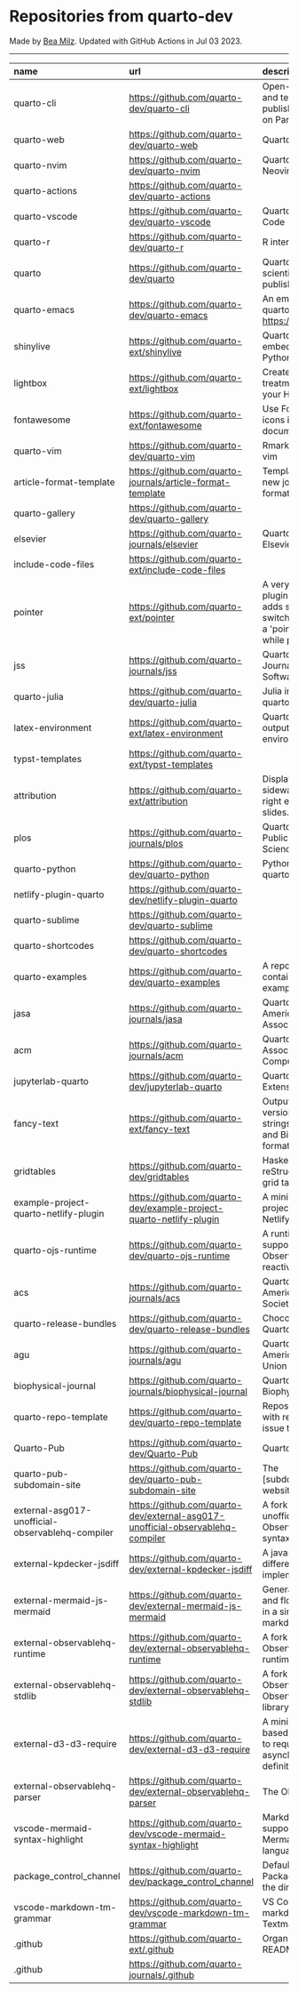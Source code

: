 # Repositories from quarto-dev
Made by [Bea Milz](https://twitter.com/beamilz).
Updated with GitHub Actions in Jul 03 2023.
<hr> 

|name                                             |url                                                                            |description                                                                                                                       | stars| forks| open_issues|
|:------------------------------------------------|:------------------------------------------------------------------------------|:---------------------------------------------------------------------------------------------------------------------------------|-----:|-----:|-----------:|
|quarto-cli                                       |https://github.com/quarto-dev/quarto-cli                                       |Open-source scientific and technical publishing system built on Pandoc.                                                           |  2351|   199|         881|
|quarto-web                                       |https://github.com/quarto-dev/quarto-web                                       |Quarto website                                                                                                                    |   170|   458|          10|
|quarto-nvim                                      |https://github.com/quarto-dev/quarto-nvim                                      |Quarto mode for Neovim                                                                                                            |   138|     3|           3|
|quarto-actions                                   |https://github.com/quarto-dev/quarto-actions                                   |                                                                                                                                  |   133|    30|          25|
|quarto-vscode                                    |https://github.com/quarto-dev/quarto-vscode                                    |Quarto extension for VS Code                                                                                                      |   110|    13|           0|
|quarto-r                                         |https://github.com/quarto-dev/quarto-r                                         |R interface to quarto-cli                                                                                                         |   109|    16|          36|
|quarto                                           |https://github.com/quarto-dev/quarto                                           |Quarto open-source scientific and technical publishing system                                                                     |    93|     5|          70|
|quarto-emacs                                     |https://github.com/quarto-dev/quarto-emacs                                     |An emacs mode for quarto: https://quarto.org                                                                                      |    92|    10|           7|
|shinylive                                        |https://github.com/quarto-ext/shinylive                                        |Quarto extension to embed Shinylive for Python applications                                                                       |    66|     1|           9|
|lightbox                                         |https://github.com/quarto-ext/lightbox                                         |Create lightbox treatments for images in your HTML documents.                                                                     |    55|     3|           7|
|fontawesome                                      |https://github.com/quarto-ext/fontawesome                                      |Use Font Awesome icons in HTML and PDF documents.                                                                                 |    54|     6|           3|
|quarto-vim                                       |https://github.com/quarto-dev/quarto-vim                                       |Rmarkdown support for vim                                                                                                         |    51|    12|           5|
|article-format-template                          |https://github.com/quarto-journals/article-format-template                     |Template for creating a new journal article format for Quarto                                                                     |    39|     8|           8|
|quarto-gallery                                   |https://github.com/quarto-dev/quarto-gallery                                   |                                                                                                                                  |    28|    19|           0|
|elsevier                                         |https://github.com/quarto-journals/elsevier                                    |Quarto template for Elsevier Journals                                                                                             |    27|     8|           4|
|include-code-files                               |https://github.com/quarto-ext/include-code-files                               |                                                                                                                                  |    26|     3|           6|
|pointer                                          |https://github.com/quarto-ext/pointer                                          |A very simple RevealJS plugin extension that adds support for switching the cursor to a 'pointer' style element while presenting. |    17|     4|           1|
|jss                                              |https://github.com/quarto-journals/jss                                         |Quarto template for the Journal of Statistical Software                                                                           |    17|     2|           3|
|quarto-julia                                     |https://github.com/quarto-dev/quarto-julia                                     |Julia interface to quarto-cli                                                                                                     |    16|     0|           6|
|latex-environment                                |https://github.com/quarto-ext/latex-environment                                |Quarto extension to output custom LaTeX environments.                                                                             |    15|     3|           2|
|typst-templates                                  |https://github.com/quarto-ext/typst-templates                                  |                                                                                                                                  |    12|     0|           0|
|attribution                                      |https://github.com/quarto-ext/attribution                                      |Display attribution text sideways along the right edge of Revealjs slides.                                                        |    12|     0|           2|
|plos                                             |https://github.com/quarto-journals/plos                                        |Quarto template for Public Library of Science                                                                                     |    12|     1|          10|
|quarto-python                                    |https://github.com/quarto-dev/quarto-python                                    |Python interface to quarto-cli                                                                                                    |    11|     0|           0|
|netlify-plugin-quarto                            |https://github.com/quarto-dev/netlify-plugin-quarto                            |                                                                                                                                  |    10|     1|           4|
|quarto-sublime                                   |https://github.com/quarto-dev/quarto-sublime                                   |                                                                                                                                  |     9|     1|           1|
|quarto-shortcodes                                |https://github.com/quarto-dev/quarto-shortcodes                                |                                                                                                                                  |     8|     2|           2|
|quarto-examples                                  |https://github.com/quarto-dev/quarto-examples                                  |A repository of self-contained quarto examples                                                                                    |     7|     0|           1|
|jasa                                             |https://github.com/quarto-journals/jasa                                        |Quarto template for the American Statistical Association Journals                                                                 |     7|     7|           1|
|acm                                              |https://github.com/quarto-journals/acm                                         |Quarto template for the Association of Computing Machinery                                                                        |     5|     5|           7|
|jupyterlab-quarto                                |https://github.com/quarto-dev/jupyterlab-quarto                                |Quarto JupyterLab Extension                                                                                                       |     4|     0|           0|
|fancy-text                                       |https://github.com/quarto-ext/fancy-text                                       |Output nicely formatted versions of fancy strings such as LaTeX and BibTeX in multiple formats.                                   |     3|     1|           0|
|gridtables                                       |https://github.com/quarto-dev/gridtables                                       |Haskell parser for reStructuredText-style grid tables.                                                                            |     2|     0|           4|
|example-project-quarto-netlify-plugin            |https://github.com/quarto-dev/example-project-quarto-netlify-plugin            |A minimal Quarto project using Quarto's Netlify plugin                                                                            |     2|     0|           0|
|quarto-ojs-runtime                               |https://github.com/quarto-dev/quarto-ojs-runtime                               |A runtime for quarto's support of ObservableHQ's reactive Javascript                                                              |     2|     1|           2|
|acs                                              |https://github.com/quarto-journals/acs                                         |Quarto template for the American Chemical Society                                                                                 |     2|     0|           1|
|quarto-release-bundles                           |https://github.com/quarto-dev/quarto-release-bundles                           |Chocolatey package for Quarto                                                                                                     |     1|     0|           2|
|agu                                              |https://github.com/quarto-journals/agu                                         |Quarto template for the American Geophysical Union                                                                                |     1|     0|           0|
|biophysical-journal                              |https://github.com/quarto-journals/biophysical-journal                         |Quarto template for Biophysical journal                                                                                           |     1|     1|           0|
|quarto-repo-template                             |https://github.com/quarto-dev/quarto-repo-template                             |Repository template with readme styling, issue templates, etc                                                                     |     0|     0|           0|
|Quarto-Pub                                       |https://github.com/quarto-dev/Quarto-Pub                                       |Quarto Pub                                                                                                                        |     0|     0|           2|
|quarto-pub-subdomain-site                        |https://github.com/quarto-dev/quarto-pub-subdomain-site                        |The [subdomain].quarto.pub website                                                                                                |     0|     0|           0|
|external-asg017-unofficial-observablehq-compiler |https://github.com/quarto-dev/external-asg017-unofficial-observablehq-compiler |A fork of @asg017's unofficial compiler for Observable notebook syntax                                                            |     0|     1|           0|
|external-kpdecker-jsdiff                         |https://github.com/quarto-dev/external-kpdecker-jsdiff                         |A javascript text differencing implementation.                                                                                    |     0|     0|           0|
|external-mermaid-js-mermaid                      |https://github.com/quarto-dev/external-mermaid-js-mermaid                      |Generation of diagram and flowchart from text in a similar manner as markdown                                                     |     0|     0|           0|
|external-observablehq-runtime                    |https://github.com/quarto-dev/external-observablehq-runtime                    |A fork of the Observable dataflow runtime.                                                                                        |     0|     0|           0|
|external-observablehq-stdlib                     |https://github.com/quarto-dev/external-observablehq-stdlib                     |A fork of ObservableHQ's Observable standard library.                                                                             |     0|     0|           0|
|external-d3-d3-require                           |https://github.com/quarto-dev/external-d3-d3-require                           |A minimal, promise-based implementation to require asynchronous module definitions.                                               |     0|     0|           0|
|external-observablehq-parser                     |https://github.com/quarto-dev/external-observablehq-parser                     |The Observable parser.                                                                                                            |     0|     0|           0|
|vscode-mermaid-syntax-highlight                  |https://github.com/quarto-dev/vscode-mermaid-syntax-highlight                  |Markdown syntax support for the Mermaid charting language                                                                         |     0|     0|           0|
|package_control_channel                          |https://github.com/quarto-dev/package_control_channel                          |Default channel file for Package Control. Follow the directions at:                                                               |     0|     0|           0|
|vscode-markdown-tm-grammar                       |https://github.com/quarto-dev/vscode-markdown-tm-grammar                       |VS Code built-in markdown extension's Textmate grammar                                                                            |     0|     0|           0|
|.github                                          |https://github.com/quarto-ext/.github                                          |Organization profile README source                                                                                                |     0|     0|           0|
|.github                                          |https://github.com/quarto-journals/.github                                     |                                                                                                                                  |     0|     1|           1|
